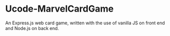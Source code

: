 # Ucode-MarvelCardGame
An Express.js web card game, written with the use of vanilla JS on front end and Node.js on back end.  
